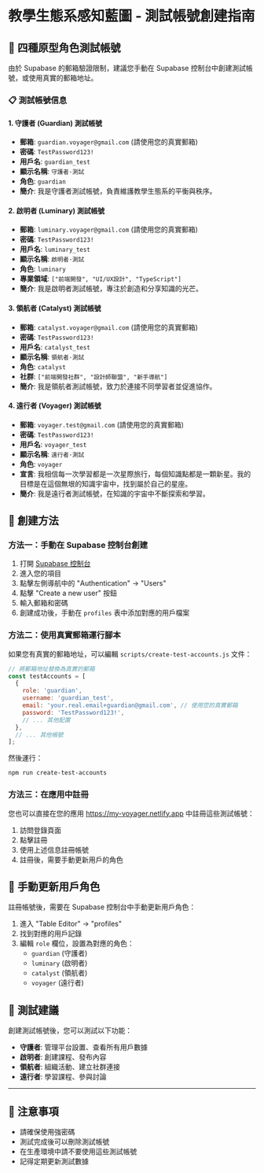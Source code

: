 # 教學生態系感知藍圖 - 測試帳號創建指南

## 🌟 四種原型角色測試帳號

由於 Supabase 的郵箱驗證限制，建議您手動在 Supabase 控制台中創建測試帳號，或使用真實的郵箱地址。

### 📋 測試帳號信息

#### 1. 守護者 (Guardian) 測試帳號
- **郵箱**: `guardian.voyager@gmail.com` (請使用您的真實郵箱)
- **密碼**: `TestPassword123!`
- **用戶名**: `guardian_test`
- **顯示名稱**: `守護者·測試`
- **角色**: `guardian`
- **簡介**: 我是守護者測試帳號，負責維護教學生態系的平衡與秩序。

#### 2. 啟明者 (Luminary) 測試帳號
- **郵箱**: `luminary.voyager@gmail.com` (請使用您的真實郵箱)
- **密碼**: `TestPassword123!`
- **用戶名**: `luminary_test`
- **顯示名稱**: `啟明者·測試`
- **角色**: `luminary`
- **專業領域**: `["前端開發", "UI/UX設計", "TypeScript"]`
- **簡介**: 我是啟明者測試帳號，專注於創造和分享知識的光芒。

#### 3. 領航者 (Catalyst) 測試帳號
- **郵箱**: `catalyst.voyager@gmail.com` (請使用您的真實郵箱)
- **密碼**: `TestPassword123!`
- **用戶名**: `catalyst_test`
- **顯示名稱**: `領航者·測試`
- **角色**: `catalyst`
- **社群**: `["前端開發社群", "設計師聯盟", "新手導航"]`
- **簡介**: 我是領航者測試帳號，致力於連接不同學習者並促進協作。

#### 4. 遠行者 (Voyager) 測試帳號
- **郵箱**: `voyager.test@gmail.com` (請使用您的真實郵箱)
- **密碼**: `TestPassword123!`
- **用戶名**: `voyager_test`
- **顯示名稱**: `遠行者·測試`
- **角色**: `voyager`
- **宣言**: 我相信每一次學習都是一次星際旅行，每個知識點都是一顆新星。我的目標是在這個無垠的知識宇宙中，找到屬於自己的星座。
- **簡介**: 我是遠行者測試帳號，在知識的宇宙中不斷探索和學習。

## 🚀 創建方法

### 方法一：手動在 Supabase 控制台創建

1. 打開 [Supabase 控制台](https://supabase.com/dashboard)
2. 進入您的項目
3. 點擊左側導航中的 "Authentication" → "Users"
4. 點擊 "Create a new user" 按鈕
5. 輸入郵箱和密碼
6. 創建成功後，手動在 `profiles` 表中添加對應的用戶檔案

### 方法二：使用真實郵箱運行腳本

如果您有真實的郵箱地址，可以編輯 `scripts/create-test-accounts.js` 文件：

```javascript
// 將郵箱地址替換為真實的郵箱
const testAccounts = [
  {
    role: 'guardian',
    username: 'guardian_test',
    email: 'your.real.email+guardian@gmail.com', // 使用您的真實郵箱
    password: 'TestPassword123!',
    // ... 其他配置
  },
  // ... 其他帳號
];
```

然後運行：
```bash
npm run create-test-accounts
```

### 方法三：在應用中註冊

您也可以直接在您的應用 https://my-voyager.netlify.app 中註冊這些測試帳號：

1. 訪問登錄頁面
2. 點擊註冊
3. 使用上述信息註冊帳號
4. 註冊後，需要手動更新用戶的角色

## 🔧 手動更新用戶角色

註冊帳號後，需要在 Supabase 控制台中手動更新用戶角色：

1. 進入 "Table Editor" → "profiles"
2. 找到對應的用戶記錄
3. 編輯 `role` 欄位，設置為對應的角色：
   - `guardian` (守護者)
   - `luminary` (啟明者)
   - `catalyst` (領航者)
   - `voyager` (遠行者)

## 🎯 測試建議

創建測試帳號後，您可以測試以下功能：

- **守護者**: 管理平台設置、查看所有用戶數據
- **啟明者**: 創建課程、發布內容
- **領航者**: 組織活動、建立社群連接
- **遠行者**: 學習課程、參與討論

---

## 📝 注意事項

- 請確保使用強密碼
- 測試完成後可以刪除測試帳號
- 在生產環境中請不要使用這些測試帳號
- 記得定期更新測試數據